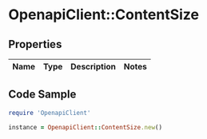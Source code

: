 # OpenapiClient::ContentSize

## Properties

Name | Type | Description | Notes
------------ | ------------- | ------------- | -------------

## Code Sample

```ruby
require 'OpenapiClient'

instance = OpenapiClient::ContentSize.new()
```


